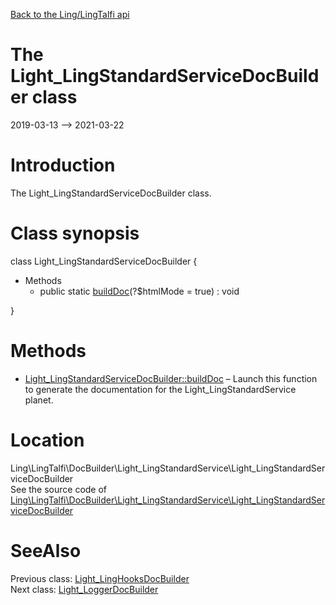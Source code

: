 [Back to the Ling/LingTalfi api](https://github.com/lingtalfi/LingTalfi/blob/master/doc/api/Ling/LingTalfi.md)



The Light_LingStandardServiceDocBuilder class
================
2019-03-13 --> 2021-03-22






Introduction
============

The Light_LingStandardServiceDocBuilder class.



Class synopsis
==============


class <span class="pl-k">Light_LingStandardServiceDocBuilder</span>  {

- Methods
    - public static [buildDoc](https://github.com/lingtalfi/LingTalfi/blob/master/doc/api/Ling/LingTalfi/DocBuilder/Light_LingStandardService/Light_LingStandardServiceDocBuilder/buildDoc.md)(?$htmlMode = true) : void

}






Methods
==============

- [Light_LingStandardServiceDocBuilder::buildDoc](https://github.com/lingtalfi/LingTalfi/blob/master/doc/api/Ling/LingTalfi/DocBuilder/Light_LingStandardService/Light_LingStandardServiceDocBuilder/buildDoc.md) &ndash; Launch this function to generate the documentation for the Light_LingStandardService planet.





Location
=============
Ling\LingTalfi\DocBuilder\Light_LingStandardService\Light_LingStandardServiceDocBuilder<br>
See the source code of [Ling\LingTalfi\DocBuilder\Light_LingStandardService\Light_LingStandardServiceDocBuilder](https://github.com/lingtalfi/LingTalfi/blob/master/DocBuilder/Light_LingStandardService/Light_LingStandardServiceDocBuilder.php)



SeeAlso
==============
Previous class: [Light_LingHooksDocBuilder](https://github.com/lingtalfi/LingTalfi/blob/master/doc/api/Ling/LingTalfi/DocBuilder/Light_LingHooks/Light_LingHooksDocBuilder.md)<br>Next class: [Light_LoggerDocBuilder](https://github.com/lingtalfi/LingTalfi/blob/master/doc/api/Ling/LingTalfi/DocBuilder/Light_Logger/Light_LoggerDocBuilder.md)<br>
